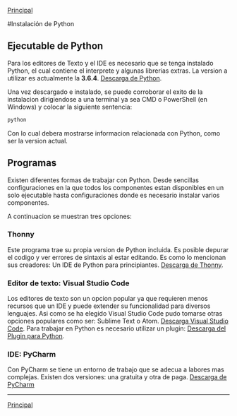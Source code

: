 [Principal]

#Instalación de Python
## Ejecutable de Python
Para los editores de Texto y el IDE es necesario que se tenga instalado Python, el cual contiene el interprete y algunas librerias extras. La version a utilizar es  actualmente la **3.6.4**. [Descarga de Python](https://www.python.org/downloads/release/python-364/).

Una vez descargado e instalado, se puede corroborar el exito de la instalacion dirigiendose a una terminal ya sea CMD o PowerShell (en Windows) y colocar la siguiente sentencia:
```bash
python
```
Con lo cual debera mostrarse informacion relacionada con Python, como ser la version actual.

## Programas
Existen diferentes formas de trabajar con Python. Desde sencillas configuraciones en la que todos los componentes estan disponibles en un solo ejecutable hasta configuraciones donde es necesario instalar varios componentes.

A continuacion se muestran tres opciones:

### Thonny
Este programa trae su propia version de Python incluida. Es posible depurar el codigo y ver errores de sintaxis al estar editando. Es como lo mencionan sus creadores: Un IDE de Python para principiantes. [Descarga de Thonny](http://thonny.org/).

### Editor de texto: Visual Studio Code
Los editores de texto son un opcion popular ya que requieren menos recursos que un IDE y puede extender su funcionalidad para diversos lenguajes. Asi como se ha elegido Visual Studio Code pudo tomarse otras opciones populares como ser: Sublime Text o Atom. [Descarga Visual Studio Code](https://code.visualstudio.com/). Para trabajar en Python es necesario utilizar un plugin: [Descarga del Plugin para Python](https://marketplace.visualstudio.com/items?itemName=ms-python.python).

### IDE: PyCharm
Con PyCharm se tiene un entorno de trabajo que se adecua a labores mas complejas. Existen dos versiones:  una gratuita y otra de paga. [Descarga de PyCharm](https://www.jetbrains.com/pycharm/download/download-thanks.html?platform=windows&code=PCC)

---
[Principal]

[Principal]: https://github.com/UNAH-SISTEMAS/2018-1PAC-IS410